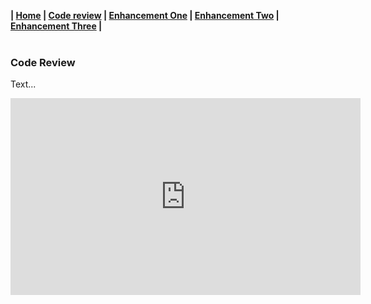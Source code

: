 **| [Home](https://rgwebster3.github.io/index.html) | [Code review]() | [Enhancement One]() | [Enhancement Two]() | [Enhancement Three]() |**
<br><br>

### Code Review

Text...

<iframe width="560" height="315" src="https://www.youtube.com/watch?v=nxxYcXqhR4E" frameborder="0" allow="autoplay; encrypted-media" allowfullscreen=""> </iframe>

